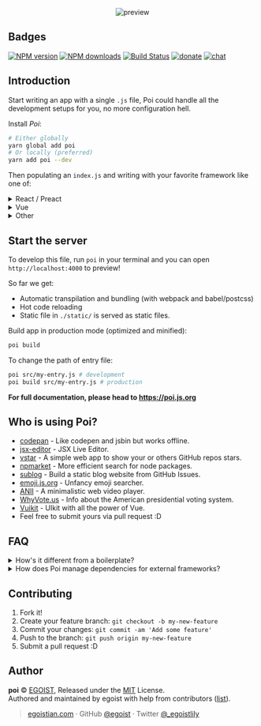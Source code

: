 <p align="center">
  <img src="https://cloud.githubusercontent.com/assets/8784712/25625476/2fdc3e2c-2f8f-11e7-98d0-5653e44b1d2b.png" alt="preview" />
</p>

## Badges

[![NPM version](https://img.shields.io/npm/v/poi.svg?style=flat-square)](https://npmjs.com/package/poi) [![NPM downloads](https://img.shields.io/npm/dm/poi.svg?style=flat-square)](https://npmjs.com/package/poi) [![Build Status](https://img.shields.io/circleci/project/egoist/poi/master.svg?style=flat-square)](https://circleci.com/gh/egoist/poi) [![donate](https://img.shields.io/badge/$-donate-ff69b4.svg?maxAge=2592000&style=flat-square)](https://github.com/egoist/donate) [![chat](https://img.shields.io/badge/chat-on%20discord-7289DA.svg?style=flat-square)](https://chat.egoist.moe)

## Introduction

Start writing an app with a single `.js` file, Poi could handle all the development setups for you, no more configuration hell.

Install *Poi*:

```bash
# Either globally
yarn global add poi
# Or locally (preferred)
yarn add poi --dev
```

Then populating an `index.js` and writing with your favorite framework like one of:

<p>
<details><summary>React / Preact</summary><br>

```js
import React from 'react'
import { render } from 'react-dom'

const App = () => <h1>Hello React.</h1>

render(<App />, document.getElementById('app'))
```

Note: You need to install `react` `react-dom` and desired babel preset like `babel-preset-react-app`. For convenience, here's also [poi-preset-react](https://github.com/egoist/poi/tree/master/packages/poi-preset-react) you can use.

It's similar for other React-like framework.
</details>

<details><summary>Vue</summary><br>

```js
import Vue from 'vue'

new Vue({
  el: '#app',
  render() {
    return <h1>Hello Vue.</h1>
  }
})
```

Note: You don't need to install any dependencies, `vue` is already brought by `Poi`. And single-file component is also supported by default.
</details>

<details><summary>Other</summary><br>

You can use existing [presets](https://github.com/egoist/poi/tree/master/packages) such as [poi-preset-riot](https://github.com/egoist/poi/tree/master/packages/poi-preset-riot) and [poi-preset-react](https://github.com/egoist/poi/tree/master/packages/poi-preset-react) to configure your framework to work with `Poi`, or contribute another preset for your desired framework.

</details>
</p>

## Start the server

To develop this file, run `poi` in your terminal and you can open `http://localhost:4000` to preview!

So far we get:

- Automatic transpilation and bundling (with webpack and babel/postcss)
- Hot code reloading
- Static file in `./static/` is served as static files.

Build app in production mode (optimized and minified):

```bash
poi build
```

To change the path of entry file:

```bash
poi src/my-entry.js # development
poi build src/my-entry.js # production
```

**For full documentation, please head to https://poi.js.org**

## Who is using Poi?

- [codepan](https://github.com/egoist/codepan) - Like codepen and jsbin but works offline.
- [jsx-editor](https://github.com/egoist/jsx-editor) - JSX Live Editor.
- [vstar](https://github.com/sinchang/vstar) - A simple web app to show your or others GitHub repos stars.
- [npmarket](https://github.com/qingwei-li/npmarket) - More efficient search for node packages.
- [sublog](https://github.com/sinchang/sublog) - Build a static blog website from GitHub Issues.
- [emoji.js.org](https://emoji.js.org) - Unfancy emoji searcher.
- [ANII](https://github.com/egoist/anii) - A minimalistic web video player.
- [WhyVote.us](http://whyvote.us) - Info about the American presidential voting system.
- [Vuikit](http://vuikit.js.org) - UIkit with all the power of Vue.
- Feel free to submit yours via pull request :D

## FAQ

<details><summary>How's it different from a boilerplate?</summary><br>

It's hard to upgrade your project if you're using a boilerplate since you might change the code to suit your needs. However you can easily upgrade your project to use latest version of Poi by simply updating the dependency.

You can also get rid of boilerplate code in this way.
</details>

<details><summary>How does Poi manage dependencies for external frameworks?</summary><br>

`Vue` is included, other frameworks need to be installed alongside `Poi` in your project.
</details>

## Contributing

1. Fork it!
2. Create your feature branch: `git checkout -b my-new-feature`
3. Commit your changes: `git commit -am 'Add some feature'`
4. Push to the branch: `git push origin my-new-feature`
5. Submit a pull request :D

## Author

**poi** © [EGOIST](https://github.com/egoist), Released under the [MIT](./LICENSE) License.<br>
Authored and maintained by egoist with help from contributors ([list](https://github.com/egoist/poi/contributors)).

> [egoistian.com](https://egoistian.com) · GitHub [@egoist](https://github.com/egoist) · Twitter [@_egoistlily](https://twitter.com/_egoistlily)
